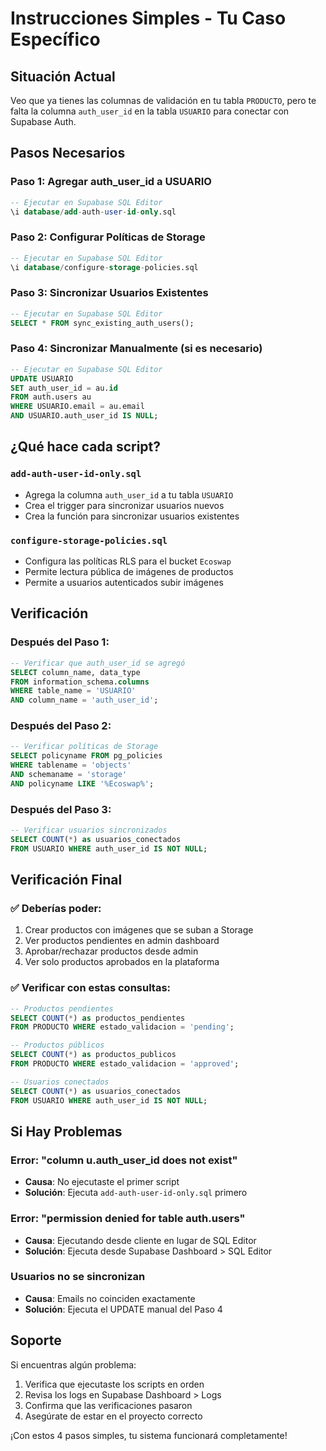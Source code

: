 # Instrucciones Simples - Tu Caso Específico

## Situación Actual

Veo que ya tienes las columnas de validación en tu tabla `PRODUCTO`, pero te falta la columna `auth_user_id` en la tabla `USUARIO` para conectar con Supabase Auth.

## Pasos Necesarios

### **Paso 1: Agregar auth_user_id a USUARIO**
```sql
-- Ejecutar en Supabase SQL Editor
\i database/add-auth-user-id-only.sql
```

### **Paso 2: Configurar Políticas de Storage**
```sql
-- Ejecutar en Supabase SQL Editor
\i database/configure-storage-policies.sql
```

### **Paso 3: Sincronizar Usuarios Existentes**
```sql
-- Ejecutar en Supabase SQL Editor
SELECT * FROM sync_existing_auth_users();
```

### **Paso 4: Sincronizar Manualmente (si es necesario)**
```sql
-- Ejecutar en Supabase SQL Editor
UPDATE USUARIO 
SET auth_user_id = au.id
FROM auth.users au
WHERE USUARIO.email = au.email 
AND USUARIO.auth_user_id IS NULL;
```

## ¿Qué hace cada script?

### **`add-auth-user-id-only.sql`**
- Agrega la columna `auth_user_id` a tu tabla `USUARIO`
- Crea el trigger para sincronizar usuarios nuevos
- Crea la función para sincronizar usuarios existentes

### **`configure-storage-policies.sql`**
- Configura las políticas RLS para el bucket `Ecoswap`
- Permite lectura pública de imágenes de productos
- Permite a usuarios autenticados subir imágenes

## Verificación

### **Después del Paso 1:**
```sql
-- Verificar que auth_user_id se agregó
SELECT column_name, data_type 
FROM information_schema.columns 
WHERE table_name = 'USUARIO' 
AND column_name = 'auth_user_id';
```

### **Después del Paso 2:**
```sql
-- Verificar políticas de Storage
SELECT policyname FROM pg_policies 
WHERE tablename = 'objects' 
AND schemaname = 'storage'
AND policyname LIKE '%Ecoswap%';
```

### **Después del Paso 3:**
```sql
-- Verificar usuarios sincronizados
SELECT COUNT(*) as usuarios_conectados 
FROM USUARIO WHERE auth_user_id IS NOT NULL;
```

## Verificación Final

### **✅ Deberías poder:**
1. Crear productos con imágenes que se suban a Storage
2. Ver productos pendientes en admin dashboard
3. Aprobar/rechazar productos desde admin
4. Ver solo productos aprobados en la plataforma

### **✅ Verificar con estas consultas:**
```sql
-- Productos pendientes
SELECT COUNT(*) as productos_pendientes 
FROM PRODUCTO WHERE estado_validacion = 'pending';

-- Productos públicos
SELECT COUNT(*) as productos_publicos 
FROM PRODUCTO WHERE estado_validacion = 'approved';

-- Usuarios conectados
SELECT COUNT(*) as usuarios_conectados 
FROM USUARIO WHERE auth_user_id IS NOT NULL;
```

## Si Hay Problemas

### **Error: "column u.auth_user_id does not exist"**
- **Causa**: No ejecutaste el primer script
- **Solución**: Ejecuta `add-auth-user-id-only.sql` primero

### **Error: "permission denied for table auth.users"**
- **Causa**: Ejecutando desde cliente en lugar de SQL Editor
- **Solución**: Ejecuta desde Supabase Dashboard > SQL Editor

### **Usuarios no se sincronizan**
- **Causa**: Emails no coinciden exactamente
- **Solución**: Ejecuta el UPDATE manual del Paso 4

## Soporte

Si encuentras algún problema:
1. Verifica que ejecutaste los scripts en orden
2. Revisa los logs en Supabase Dashboard > Logs
3. Confirma que las verificaciones pasaron
4. Asegúrate de estar en el proyecto correcto

¡Con estos 4 pasos simples, tu sistema funcionará completamente!
